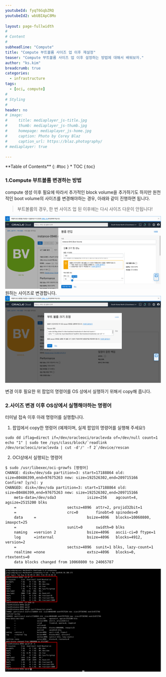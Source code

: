 ```yaml
---
youtubeId: fyqT6GqbZRQ
youtubeId2: wbUBIApC8Mo

layout: page-fullwidth
#
# Content
#
subheadline: "Compute"
title: "Compute 부트볼륨 사이즈 업 이후 재설정"
teaser: "Compute 부트볼륨 사이즈 업 이후 설정하는 방법에 대해서 배워보자."
author: "ks.kim"
breadcrumb: true
categories:
  - infrastructure 
tags:
  - [oci, compute]
#
# Styling
#
header: no
# image:
#     title: mediaplayer_js-title.jpg
#     thumb: mediaplayer_js-thumb.jpg
#     homepage: mediaplayer_js-home.jpg
#     caption: Photo by Corey Blaz
#     caption_url: https://blaz.photography/
# mediaplayer: true

---
```



<div class="panel radius" markdown="1">
**Table of Contents**
{: #toc }
*  TOC
{:toc}
</div>


### 1.Compute 부트볼륨 변경하는 방법
compute 생성 이후 필요에 따라서 추가적인 block volume을 추가하기도 하지만 원천적인 boot volume의 사이즈를 변경해야하는 경우, 아래와 같이 진행하면 됩니다.
> 부트볼륨의 경우, 한 번 사이즈 업 된 이후에는 다시 사이즈 다운이 안됩니다!

![접근하기](/assets/img/infrastructure/bootvolume/boot1.png)
원하는 사이즈로 변경합니다.
![접근하기](/assets/img/infrastructure/bootvolume/boot2.png)

변경 이후 필요한 위 팝업의 명령어를 OS 상에서 실행하기 위해서 copy해 줍니다.

### 2.사이즈 변경 이후 OS상에서 실행해야하는 명령어
터미널 접속 이후 아래 명령어를 실행합니다. 
1. 팝업에서 copy한 명령어 (예제이며, 실제 팝업의 명령어를 실행해 주세요!)
```
sudo dd iflag=direct if=/dev/oracleoci/oraclevda of=/dev/null count=1
echo "1" | sudo tee /sys/class/block/`readlink /dev/oracleoci/oraclevda | cut -d'/' -f 2`/device/rescan
```
2. OCI상에서 실행되는 명령어
```
$ sudo /usr/libexec/oci-growfs [명령어]
CHANGE: disk=/dev/sda partition=3: start=17188864 old: size=80486399,end=97675263 new: size=192526302,end=209715166
Confirm? [y/n]: y
CHANGED: disk=/dev/sda partition=3: start=17188864 old: size=80486399,end=97675263 new: size=192526302,end=209715166
	meta-data=/dev/sda3              isize=256    agcount=4, agsize=2515200 blks
	=                       sectsz=4096  attr=2, projid32bit=1
	=                       crc=0        finobt=0 spinodes=0
	data     =                       bsize=4096   blocks=10060800, imaxpct=25
	=                       sunit=0      swidth=0 blks
	naming   =version 2              bsize=4096   ascii-ci=0 ftype=1
	log      =internal               bsize=4096   blocks=4912, version=2
	=                       sectsz=4096  sunit=1 blks, lazy-count=1
	realtime =none                   extsz=4096   blocks=0, rtextents=0
	data blocks changed from 10060800 to 24065787
```

![접근하기](/assets/img/infrastructure/bootvolume/boot3.png)







